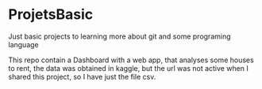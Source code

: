 # ProjetsBasic

Just basic projects to learning more about git and some programing language

This repo contain a Dashboard with a web app, that analyses some houses to rent, the data was obtained in kaggle, but the url was not active when I shared this project, so I have just the file csv.
